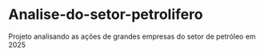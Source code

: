 # Analise-do-setor-petrolifero
Projeto analisando as ações de grandes empresas do setor de petróleo em 2025 
